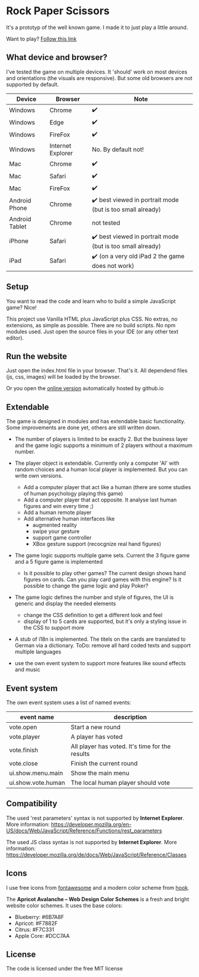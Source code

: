 # Rock Paper Scissors

It's a prototyp of the well known game.
I made it to just play a little around.

Want to play?
[Follow this link](https://tursics.github.io/rock-paper-scissors/)

## What device and browser?

I've tested the game on multiple devices.
It 'should' work on most devices and orientations (the visuals are responsive).
But some old browsers are not supported by default.

Device   |Browser  |Note
---------|---------|-----
Windows  |Chrome   |:heavy_check_mark:
Windows  |Edge     |:heavy_check_mark:
Windows  |FireFox  |:heavy_check_mark:
Windows  |Internet Explorer  |No. By default not!
Mac      |Chrome   |:heavy_check_mark:
Mac      |Safari   |:heavy_check_mark:
Mac      |FireFox  |:heavy_check_mark:
Android Phone  |Chrome   |:heavy_check_mark: best viewed in portrait mode (but is too small already)
Android Tablet |Chrome   |not tested
iPhone   |Safari   |:heavy_check_mark: best viewed in portrait mode (but is too small already)
iPad     |Safari   |:heavy_check_mark: (on a very old iPad 2 the game does not work)

## Setup

You want to read the code and learn who to build a simple JavaScript game?
Nice!

This project use Vanilla HTML plus JavaScript plus CSS.
No extras, no extensions, as simple as possible.
There are no build scripts.
No npm modules used.
Just open the source files in your IDE (or any other text editor).

## Run the website

Just open the index.html file in your browser.
That's it.
All dependend files (js, css, images) will be loaded by the browser.

Or you open the [online version](https://tursics.github.io/rock-paper-scissors/) automatically hosted by github.io

## Extendable

The game is designed in modules and has extendable basic functionality.
Some improvements are done yet, others are still written down.

- The number of players is limited to be exactly 2. But the business layer and the game logic supports a minimum of 2 players without a maximum number.

- The player object is extendable. Currently only a computer 'AI' with random choices and a human local player is implemented. But you can write own versions.
  - Add a computer player that act like a human (there are some studies of human psychology playing this game)
  - Add a computer player that act opposite. It analyse last human figures and win every time ;)
  - Add a human remote player
  - Add alternative human interfaces like
    - augmented reality
    - swipe your gesture
    - support game controller
    - XBox gesture support (recocgnize real hand figures)

- The game logic supports multiple game sets. Current the 3 figure game and a 5 figure game is implemented
  - Is it possible to play other games? The current design shows hand figures on cards. Can you play card games with this engine? Is it possible to change the game logic and play Poker?

- The game logic defines the number and style of figures, the UI is generic and display the needed elements
  - change the CSS definition to get a different look and feel
  - display of 1 to 5 cards are supported, but it's only a styling issue in the CSS to support more

- A stub of i18n is implemented. The titels on the cards are translated to German via a dictionary. ToDo: remove all hard coded texts and support multiple languages

- use the own event system to support more features like sound effects and music

## Event system

The own event system uses a list of named events:

event name          | description
--------------------|------------
vote.open           |Start a new round
vote.player         |A player has voted
vote.finish         |All player has voted. It's time for the results
vote.close          |Finish the current round
ui.show.menu.main   |Show the main menu
ui.show.vote.human  |The local human player should vote

## Compatibility

The used 'rest parameters' syntax is not supported by **Internet Explorer**. More information: https://developer.mozilla.org/en-US/docs/Web/JavaScript/Reference/Functions/rest_parameters

The used JS class syntax is not supported by **Internet Explorer**. More information: https://developer.mozilla.org/de/docs/Web/JavaScript/Reference/Classes

## Icons

I use free icons from [fontawesome](https://fontawesome.com/icons/) and a modern color scheme from [hook](https://hookagency.com/blog/website-color-schemes-2020/). 

The **Apricot Avalanche – Web Design Color Schemes** is a fresh and bright website color schemes. It uses the base colors:

- Blueberry: #6B7A8F
- Apricot: #F7882F
- Citrus: #F7C331
- Apple Core: #DCC7AA

## License

The code is licensed under the free MIT license
